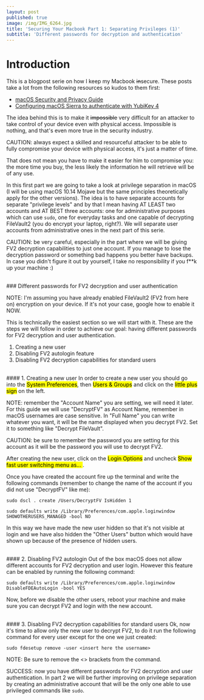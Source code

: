 ```yaml
---
layout: post
published: true
image: /img/IMG_6264.jpg
title: 'Securing Your Macbook Part 1: Separating Privileges (1)'
subtitle: 'Different passwords for decryption and authentication'
---
```

# Introduction
This is a blogpost serie on how I keep my Macbook ~~in~~secure. These posts take a lot from the following resources so kudos to them first:

- [macOS Security and Privacy Guide ](https://github.com/drduh/macOS-Security-and-Privacy-Guide)
- [Configuring macOS Sierra to authenticate with YubiKey 4](https://medium.com/@ellenbeldner/configuring-macos-sierra-to-authenticate-with-yubikey-4-876a8ab81e07)

The idea behind this is to make it ~~impossible~~ very difficult for an attacker to take control of your device even with physical access. Impossible is nothing, and that's even more true in the security industry. 

<p class="alert alert-warning">
    <span class="label label-warning">CAUTION:</span> always expect a skilled and resourceful attacker to be able to fully compromise your device with physical access, it's just a matter of time.
</p>

That does not mean you have to make it easier for him to compromise you: the more time you buy, the less likely the information he will retrieve will be of any use.
  
In this first part we are going to take a look at privilege separation in macOS (I will be using macOS 10.14 Mojave but the same principles theoretically apply for the other versions). The idea is to have separate accounts for separate "privilege levels" and by that I mean having AT LEAST two accounts and AT BEST three accounts: one for administrative purposes which can use `sudo`, one for everyday tasks and one capable of decrypting FileVault2 (you do encrypt your laptop, right?). We will separate user accounts from administrative ones in the next part of this serie.
  
<p class="alert alert-warning">
    <span class="label label-warning">CAUTION:</span> be very careful, especially in the part where we will be giving FV2 decryption capabilities to just one account. If you manage to lose the decryption password or something bad happens you better have backups. In case you didn't figure it out by yourself, I take no responsibility if you f**k up your machine :)
</p>  
  
<br>
### Different passwords for FV2 decryption and user authentication
<p class="alert alert-info">
    <span class="label label-info">NOTE:</span> I'm assuming you have already enabled FileVault2 (FV2 from here on) encryption on your device. If it's not your case, google how to enable it NOW.
</p>

This is technically the easiest section so we will start with it. These are the steps we will follow in order to achieve our goal: having different passwords for FV2 decryption and user authentication.  
  
1. Creating a new user
2. Disabling FV2 autologin feature
3. Disabling FV2 decryption capabilities for standard users
  
<br>
#### 1. Creating a new user
In order to create a new user you should go into the <mark>System Preferences</mark>, then <mark>Users & Groups</mark> and click on the <mark>little plus sign</mark> on the left.

<p class="alert alert-info">
    <span class="label label-info">NOTE:</span> remember the "Account Name" you are setting, we will need it later. For this guide we will use "DecryptFV" as Account Name, remember in macOS usernames are case sensitive. In "Full Name" you can write whatever you want, it will be the name displayed when you decrypt FV2. Set it to something like "Decrypt FileVault".
</p>
<p class="alert alert-warning">
    <span class="label label-warning">CAUTION:</span> be sure to remember the password you are setting for this account as it will be the password you will use to decrypt FV2.
</p>

After creating the new user, click on the <mark>Login Options</mark> and uncheck <mark>Show fast user switching menu as... </mark>.  
  
Once you have created the account fire up the terminal and write the following commands (remember to change the name of the account if you did not use "DecryptFV" like me):  
  
`sudo dscl . create /Users/DecryptFV IsHidden 1`  
  
`sudo defaults write /Library/Preferences/com.apple.loginwindow SHOWOTHERUSERS_MANAGED -bool NO`  
  
In this way we have made the new user hidden so that it's not visible at login and we have also hidden the "Other Users" button which would have shown up because of the presence of hidden users.
  
<br>
#### 2. Disabling FV2 autologin
Out of the box macOS does not allow different accounts for FV2 decryption and user login. However this feature can be enabled by running the following command:  
  
`sudo defaults write /Library/Preferences/com.apple.loginwindow DisableFDEAutoLogin -bool YES`  
  
  
Now, before we disable the other users, reboot your machine and make sure you can decrypt FV2 and login with the new account.  
  
<br>
#### 3. Disabling FV2 decryption capabilities for standard users
Ok, now it's time to allow only the new user to decrypt FV2, to do it run the following command for every user except for the one we just created:  
  
`sudo fdesetup remove -user <insert here the username>`  

<p class="alert alert-info">
    <span class="label label-info">NOTE:</span> Be sure to remove the <> brackets from the command.
</p>
<p class="alert alert-success">
    <span class="label label-success">SUCCESS:</span> now you have different passwords for FV2 decryption and user authentication. In part 2 we will be further improving on privilege separation by creating an administrative account that will be the only one able to use privileged commands like <code>sudo</code>. 
</p>




